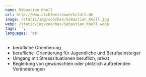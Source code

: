 ```yaml
---
name: Sebastian Knoll
url: http://www.sichtweisenwerkstatt.de
image: /static/img/coaches/Sebastian_Knoll.jpg
webp: /static/img/coaches/Sebastian_Knoll.webp
tags: '',
languages: 'de'
---
```


<ul><li>berufliche Orientierung&nbsp;</li><li>berufliche&nbsp; Orientierung für Jugendliche und Berufseinsteiger</li><li>Umgang mit Stresssituationen beruflich, privat</li><li>Begleitung von gewünschten oder plötzlich auftretenden Veränderungen&nbsp;</li></ul>
